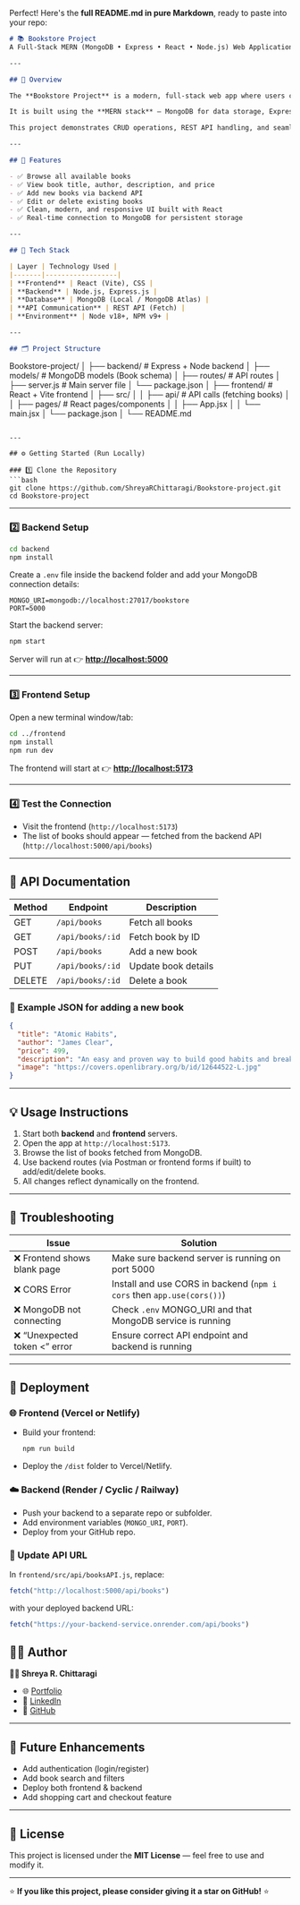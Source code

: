 Perfect! Here's the **full README.md in pure Markdown**, ready to paste into your repo:

```markdown
# 📚 Bookstore Project  
A Full-Stack MERN (MongoDB • Express • React • Node.js) Web Application

---

## 🧭 Overview

The **Bookstore Project** is a modern, full-stack web app where users can browse a curated collection of books with details such as title, author, price, and cover image.  

It is built using the **MERN stack** — MongoDB for data storage, Express and Node.js for the backend API, and React (Vite) for the frontend interface.

This project demonstrates CRUD operations, REST API handling, and seamless frontend-backend integration — ideal for learning and portfolio display.

---

## 🌟 Features

- ✅ Browse all available books  
- ✅ View book title, author, description, and price  
- ✅ Add new books via backend API  
- ✅ Edit or delete existing books  
- ✅ Clean, modern, and responsive UI built with React  
- ✅ Real-time connection to MongoDB for persistent storage  

---

## 🧰 Tech Stack

| Layer | Technology Used |
|-------|------------------|
| **Frontend** | React (Vite), CSS |
| **Backend** | Node.js, Express.js |
| **Database** | MongoDB (Local / MongoDB Atlas) |
| **API Communication** | REST API (Fetch) |
| **Environment** | Node v18+, NPM v9+ |

---

## 🗂️ Project Structure

```

Bookstore-project/
│
├── backend/          # Express + Node backend
│   ├── models/       # MongoDB models (Book schema)
│   ├── routes/       # API routes
│   ├── server.js     # Main server file
│   └── package.json
│
├── frontend/         # React + Vite frontend
│   ├── src/
│   │   ├── api/      # API calls (fetching books)
│   │   ├── pages/    # React pages/components
│   │   ├── App.jsx
│   │   └── main.jsx
│   └── package.json
│
└── README.md

````

---

## ⚙️ Getting Started (Run Locally)

### 1️⃣ Clone the Repository
```bash
git clone https://github.com/ShreyaRChittaragi/Bookstore-project.git
cd Bookstore-project
````

---

### 2️⃣ Backend Setup

```bash
cd backend
npm install
```

Create a `.env` file inside the backend folder and add your MongoDB connection details:

```env
MONGO_URI=mongodb://localhost:27017/bookstore
PORT=5000
```

Start the backend server:

```bash
npm start
```

Server will run at 👉 **[http://localhost:5000](http://localhost:5000)**

---

### 3️⃣ Frontend Setup

Open a new terminal window/tab:

```bash
cd ../frontend
npm install
npm run dev
```

The frontend will start at 👉 **[http://localhost:5173](http://localhost:5173)**

---

### 4️⃣ Test the Connection

* Visit the frontend (`http://localhost:5173`)
* The list of books should appear — fetched from the backend API (`http://localhost:5000/api/books`)

---

## 🧪 API Documentation

| Method | Endpoint         | Description         |
| ------ | ---------------- | ------------------- |
| GET    | `/api/books`     | Fetch all books     |
| GET    | `/api/books/:id` | Fetch book by ID    |
| POST   | `/api/books`     | Add a new book      |
| PUT    | `/api/books/:id` | Update book details |
| DELETE | `/api/books/:id` | Delete a book       |

### 📘 Example JSON for adding a new book

```json
{
  "title": "Atomic Habits",
  "author": "James Clear",
  "price": 499,
  "description": "An easy and proven way to build good habits and break bad ones.",
  "image": "https://covers.openlibrary.org/b/id/12644522-L.jpg"
}
```

---

## 💡 Usage Instructions

1. Start both **backend** and **frontend** servers.
2. Open the app at `http://localhost:5173`.
3. Browse the list of books fetched from MongoDB.
4. Use backend routes (via Postman or frontend forms if built) to add/edit/delete books.
5. All changes reflect dynamically on the frontend.

---

## 🧩 Troubleshooting

| Issue                        | Solution                                                              |
| ---------------------------- | --------------------------------------------------------------------- |
| ❌ Frontend shows blank page  | Make sure backend server is running on port 5000                      |
| ❌ CORS Error                 | Install and use CORS in backend (`npm i cors` then `app.use(cors())`) |
| ❌ MongoDB not connecting     | Check `.env` MONGO_URI and that MongoDB service is running            |
| ❌ “Unexpected token <” error | Ensure correct API endpoint and backend is running                    |

---

## 🚀 Deployment

### 🌐 Frontend (Vercel or Netlify)

* Build your frontend:

  ```bash
  npm run build
  ```
* Deploy the `/dist` folder to Vercel/Netlify.

### ☁️ Backend (Render / Cyclic / Railway)

* Push your backend to a separate repo or subfolder.
* Add environment variables (`MONGO_URI`, `PORT`).
* Deploy from your GitHub repo.

### 🧵 Update API URL

In `frontend/src/api/booksAPI.js`, replace:

```js
fetch("http://localhost:5000/api/books")
```

with your deployed backend URL:

```js
fetch("https://your-backend-service.onrender.com/api/books")
```


## 🧑‍💻 Author

**👩‍💻 Shreya R. Chittaragi**

* 🌐 [Portfolio](https://shreyarchittaragi.github.io/Myportfolio/)
* 💼 [LinkedIn](https://www.linkedin.com/in/shreya-r-chittaragi-b1b28b353/)
* 🐙 [GitHub](https://github.com/ShreyaRChittaragi)

---

## 🏁 Future Enhancements

* Add authentication (login/register)
* Add book search and filters
* Deploy both frontend & backend
* Add shopping cart and checkout feature

---

## 🪪 License

This project is licensed under the **MIT License** — feel free to use and modify it.

---

⭐ **If you like this project, please consider giving it a star on GitHub!** ⭐

```

